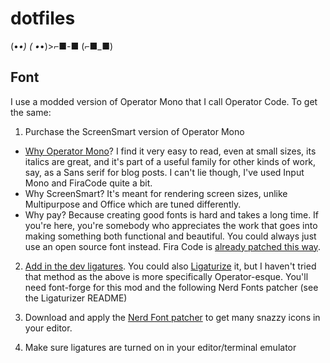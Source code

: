 # dotfiles
(•_•) ( •_•)>⌐■-■ (⌐■_■)

## Font
I use a modded version of Operator Mono that I call Operator Code. To get the same:

1. Purchase the ScreenSmart version of Operator Mono
- [Why Operator Mono](https://www.typography.com/blog/introducing-operator)? I find it very easy to read, even at small sizes, its italics are great, and it's part of a useful family for other kinds of work, say, as a Sans serif for blog posts. I can't lie though, I've used Input Mono and FiraCode quite a bit.
- Why ScreenSmart? It's meant for rendering screen sizes, unlike Multipurpose and Office which are tuned differently.
- Why pay? Because creating good fonts is hard and takes a long time. If you're here, you're somebody who appreciates the work that goes into making something both functional and beautiful. You could always just use an open source font instead. Fira Code is [already patched this way](https://github.com/ryanoasis/nerd-fonts/tree/master/patched-fonts/FiraCode).

2. [Add in the dev ligatures](https://github.com/kiliman/operator-mono-lig). You could also [Ligaturize](https://github.com/ToxicFrog/Ligaturizer) it, but I haven't tried that method as the above is more specifically Operator-esque. You'll need font-forge for this mod and the following Nerd Fonts patcher (see the Ligaturizer README)

3. Download and apply the [Nerd Font patcher](https://github.com/ryanoasis/nerd-fonts#option-8-patch-your-own-font) to get many snazzy icons in your editor.

4. Make sure ligatures are turned on in your editor/terminal emulator
